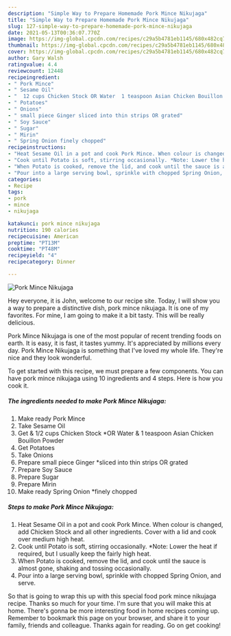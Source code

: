 ```yaml
---
description: "Simple Way to Prepare Homemade Pork Mince Nikujaga"
title: "Simple Way to Prepare Homemade Pork Mince Nikujaga"
slug: 127-simple-way-to-prepare-homemade-pork-mince-nikujaga
date: 2021-05-13T00:36:07.770Z
image: https://img-global.cpcdn.com/recipes/c29a5b4781eb1145/680x482cq70/pork-mince-nikujaga-recipe-main-photo.jpg
thumbnail: https://img-global.cpcdn.com/recipes/c29a5b4781eb1145/680x482cq70/pork-mince-nikujaga-recipe-main-photo.jpg
cover: https://img-global.cpcdn.com/recipes/c29a5b4781eb1145/680x482cq70/pork-mince-nikujaga-recipe-main-photo.jpg
author: Gary Walsh
ratingvalue: 4.4
reviewcount: 12448
recipeingredient:
- " Pork Mince"
- " Sesame Oil"
- "  12 cups Chicken Stock OR Water  1 teaspoon Asian Chicken Bouillon Powder"
- " Potatoes"
- " Onions"
- " small piece Ginger sliced into thin strips OR grated"
- " Soy Sauce"
- " Sugar"
- " Mirin"
- " Spring Onion finely chopped"
recipeinstructions:
- "Heat Sesame Oil in a pot and cook Pork Mince. When colour is changed, add Chicken Stock and all other ingredients. Cover with a lid and cook over medium high heat."
- "Cook until Potato is soft, stirring occasionally. *Note: Lower the heat if required, but I usually keep the fairly high heat."
- "When Potato is cooked, remove the lid, and cook until the sauce is almost gone, shaking and tossing occasionally."
- "Pour into a large serving bowl, sprinkle with chopped Spring Onion, and serve."
categories:
- Recipe
tags:
- pork
- mince
- nikujaga

katakunci: pork mince nikujaga 
nutrition: 190 calories
recipecuisine: American
preptime: "PT13M"
cooktime: "PT48M"
recipeyield: "4"
recipecategory: Dinner

---
```



![Pork Mince Nikujaga](https://img-global.cpcdn.com/recipes/c29a5b4781eb1145/680x482cq70/pork-mince-nikujaga-recipe-main-photo.jpg)

Hey everyone, it is John, welcome to our recipe site. Today, I will show you a way to prepare a distinctive dish, pork mince nikujaga. It is one of my favorites. For mine, I am going to make it a bit tasty. This will be really delicious.



Pork Mince Nikujaga is one of the most popular of recent trending foods on earth. It is easy, it is fast, it tastes yummy. It's appreciated by millions every day. Pork Mince Nikujaga is something that I've loved my whole life. They're nice and they look wonderful.


To get started with this recipe, we must prepare a few components. You can have pork mince nikujaga using 10 ingredients and 4 steps. Here is how you cook it.

<!--inarticleads1-->

##### The ingredients needed to make Pork Mince Nikujaga:

1. Make ready  Pork Mince
1. Take  Sesame Oil
1. Get  &amp; 1/2 cups Chicken Stock *OR Water &amp; 1 teaspoon Asian Chicken Bouillon Powder
1. Get  Potatoes
1. Take  Onions
1. Prepare  small piece Ginger *sliced into thin strips OR grated
1. Prepare  Soy Sauce
1. Prepare  Sugar
1. Prepare  Mirin
1. Make ready  Spring Onion *finely chopped




<!--inarticleads2-->

##### Steps to make Pork Mince Nikujaga:

1. Heat Sesame Oil in a pot and cook Pork Mince. When colour is changed, add Chicken Stock and all other ingredients. Cover with a lid and cook over medium high heat.
1. Cook until Potato is soft, stirring occasionally. *Note: Lower the heat if required, but I usually keep the fairly high heat.
1. When Potato is cooked, remove the lid, and cook until the sauce is almost gone, shaking and tossing occasionally.
1. Pour into a large serving bowl, sprinkle with chopped Spring Onion, and serve.




So that is going to wrap this up with this special food pork mince nikujaga recipe. Thanks so much for your time. I'm sure that you will make this at home. There's gonna be more interesting food in home recipes coming up. Remember to bookmark this page on your browser, and share it to your family, friends and colleague. Thanks again for reading. Go on get cooking!
